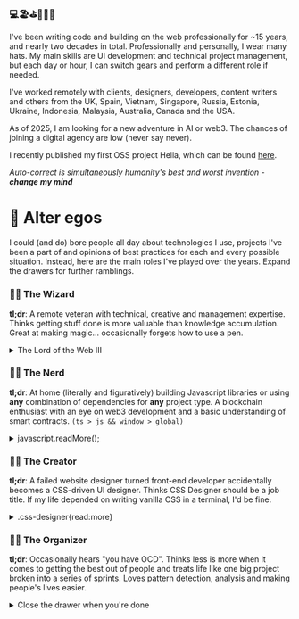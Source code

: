 ### 💻🏖️⛳🎾🥩🍷

I've been writing code and building on the web professionally for ~15 years, and nearly two decades in total. Professionally and personally, I wear many hats. My main skills are UI development and technical project management, but each day or hour, I can switch gears and perform a different role if needed.

I've worked remotely with clients, designers, developers, content writers and others from the UK, Spain, Vietnam, Singapore, Russia, Estonia, Ukraine, Indonesia, Malaysia, Australia, Canada and the USA.

As of 2025, I am looking for a new adventure in AI or web3. The chances of joining a digital agency are low (never say never).

I recently published my first OSS project Hella, which can be found [here](https://github.com/omilli/hella).

*Auto-correct is simultaneously humanity's best and worst invention - **change my mind***

# 🦸 Alter egos

I could (and do) bore people all day about technologies I use, projects I've been a part of and opinions of best practices for each and every possible situation. Instead, here are the main roles I've played over the years. Expand the drawers for further ramblings.

### 🧙‍♂️ The Wizard 

**tl;dr**: A remote veteran with technical, creative and management expertise. Thinks getting stuff done is more valuable than knowledge accumulation. Great at making magic... occasionally forgets how to use a pen. 

<details>
  <summary>The Lord of the Web III</summary>
  <br>
  
  I'm the technical director at one of the UK's largest event and facility management companies, and I'm responsible for delivering web apps used at some of the UK's largest events, static locations, and public spaces.

  My first lines of company code in 2014 morphed into an ecosystem of real-time web apps and microservices, used 24 hours a day by ~25 back-office staff, hundreds of clients and thousands of ground staff. 

  Over ten years, I have hired, trained and led ~20 remote full-time and freelance staff from Europe and Asia. Our team supports the core business 24 hours a day, and I value personality and teamwork over someone's immediate knowledge of a particular subject or technology.

  I consider myself a web solution architect, a full-stack developer, a UX/UI designer and a technical project manager. I'm passionate about the entire project lifecycle but now focused more on project architecture, UI development, performance, and Agile project management.
</details>

### 🧑‍🔬 The Nerd

**tl;dr**: At home (literally and figuratively) building Javascript libraries or using **any** combination of dependencies for **any** project type. A blockchain enthusiast with an eye on web3 development and a basic understanding of smart contracts. `(ts > js && window > global)`

<details>
  <summary>javascript.readMore();</summary>
  <br>

  Back in 2010, I was a jQuery ninja, building UI components and utility libraries with the famous $. I went through a Knockout/Backbone/Ember phase before focusing on React and Angular while still trying everything in between. Of the most recent frameworks, I think Astro and NextJS are the most interesting to work with. 

  Building with zero dependency JavaScript is fun but rarely practical in a work environment. I don't have strong opinions about this vs that framework or library. Everything is just an abstraction, a dialect of a language I've spoken for 15 years.

  Below are some of the technologies I've used over the years. It's not a comprehensive list and excludes anything I know but don't enjoy. 

  - NodeJS
  - Angular Ecosystem
  - React Ecosystem
  - NextJS
  - Ionic
  - Astro
  - HTML/(S)CSS/Tailwind
  - Express/NestJS/MongoDB
  - REST/GraphQL/Websockets
  - Progressive Web Apps
  - Unit Testing (Vitest, Jest, etc...)
  - e2e Testing (Cypress/Playwright)
  - (Web3|Ethers)JS
  - Solidity/Hardhat

  **Please note:**
  I am a senior-level developer with experience and interest in these technologies. I don't use them all daily, and I can't remember/explain every concept off the top of my head. However, I can easily (re)immerse myself in any technology for a relatively short period and bring myself up to speed. 
</details>

### 🧑‍🎨 The Creator

**tl;dr**: A failed website designer turned front-end developer accidentally becomes a CSS-driven UI designer. Thinks CSS Designer should be a job title. If my life depended on writing vanilla CSS in a terminal, I'd be fine.

<details>
  <summary>.css-designer{read:more}</summary>
  <br>

  In one of my first roles I delivered a web app without using any design software. All we had were paper wireframes and an early version of Bootstrap. Turns out I had a skill for creating user-friendly app interfaces, not "pixel-perfect" websites.

  I've always been passionate about designing apps and working with design systems. From a technical perspective, I've journeyed from plain old CSS to LESS and SCSS, then onto Tailwind, PostCSS and CSS-in-JS, and I've always treated CSS as a first-class citizen.

  I think the days of spending hours in design software and handing off static designs are long gone. Much of modern interface design is dynamic, iterative,  and often centres around pre-existing UI libraries. Having a UI/CSS-focused developer, separate from business logic, is a great idea.
</details>

### 👨‍💻 The Organizer

**tl;dr**: Occasionally hears "you have OCD". Thinks less is more when it comes to getting the best out of people and treats life like one big project broken into a series of sprints. Loves pattern detection, analysis and making people's lives easier.


<details>
  <summary>Close the drawer when you're done</summary>
  <br>

  Kanban boards, sprints and to-do lists are at the core of my daily life. My categories have categories, and I prefer frequent communication over maintaining documentation. Building up ideas and then breaking them into manageable chunks is second nature, and visualizing projects as a series of tasks and sub-tasks is a core strength of mine. 

  Since 2014, I've bridged the gap between C-suite/director-level stakeholders, team members and end users, transforming their visions and issues into actionable strategies. I thrive on turning visions into reality and finding solutions to obscure problems. Most things start with ambiguity. If I say "I don't know", it's always followed by "yet".

  I don't have a PM/Scrum certificate, but I've scaled multiple projects in a connected ecosystem and built a solid team over ten years. I've successfully dealt with personnel, budget, deadline, and other hurdles consistently over that period. Even when I'm not working I enjoy solving high level problems at speed while playing and coaching sports, or playing games like chess. 
</details>
